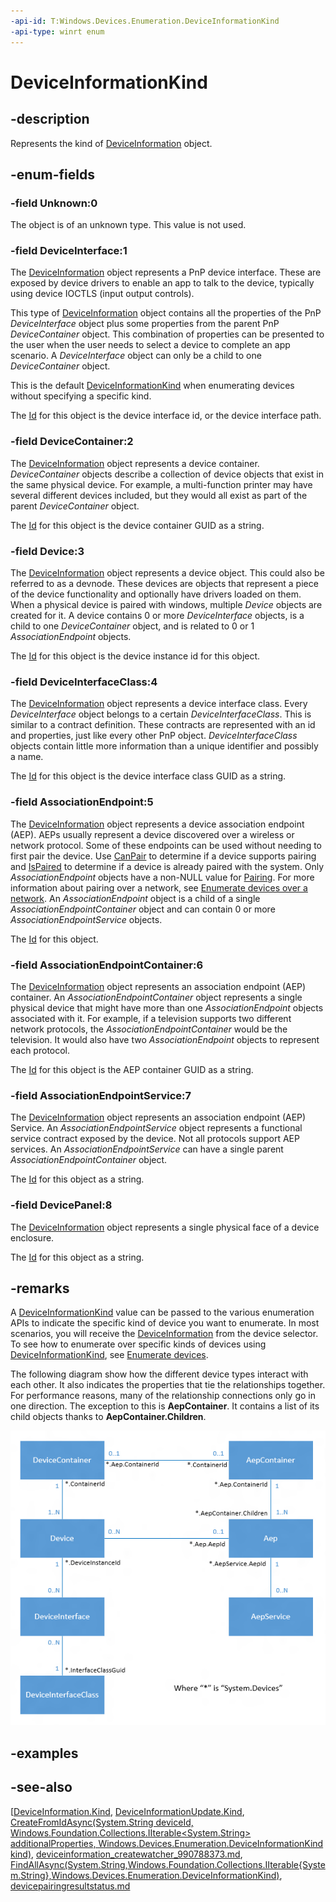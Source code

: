 ```yaml
---
-api-id: T:Windows.Devices.Enumeration.DeviceInformationKind
-api-type: winrt enum
---
```


<!-- Enumeration syntax
public enum Windows.Devices.Enumeration.DeviceInformationKind : int
-->

# DeviceInformationKind

## -description

Represents the kind of [DeviceInformation](deviceinformation.md) object.

## -enum-fields

### -field Unknown:0

The object is of an unknown type. This value is not used.

### -field DeviceInterface:1

The [DeviceInformation](deviceinformation.md) object represents a PnP device interface. These are exposed by device drivers to enable an app to talk to the device, typically using device IOCTLS (input output controls).

This type of [DeviceInformation](deviceinformation.md) object contains all the properties of the PnP *DeviceInterface* object plus some properties from the parent PnP *DeviceContainer* object. This combination of properties can be presented to the user when the user needs to select a device to complete an app scenario. A *DeviceInterface* object can only be a child to one *DeviceContainer* object.

This is the default [DeviceInformationKind](deviceinformationkind.md) when enumerating devices without specifying a specific kind.

The [Id](deviceinformation_id.md) for this object is the device interface id, or the device interface path.

### -field DeviceContainer:2

The [DeviceInformation](deviceinformation.md) object represents a device container. *DeviceContainer* objects describe a collection of device objects that exist in the same physical device. For example, a multi-function printer may have several different devices included, but they would all exist as part of the parent *DeviceContainer* object.

The [Id](deviceinformation_id.md) for this object is the device container GUID as a string.

### -field Device:3

The [DeviceInformation](deviceinformation.md) object represents a device object. This could also be referred to as a devnode. These devices are objects that represent a piece of the device functionality and optionally have drivers loaded on them. When a physical device is paired with windows, multiple *Device* objects are created for it. A device contains 0 or more *DeviceInterface* objects, is a child to one *DeviceContainer* object, and is related to 0 or 1 *AssociationEndpoint* objects.

The [Id](deviceinformation_id.md) for this object is the device instance id for this object.

### -field DeviceInterfaceClass:4

The [DeviceInformation](deviceinformation.md) object represents a device interface class. Every *DeviceInterface* object belongs to a certain *DeviceInterfaceClass*. This is similar to a contract definition. These contracts are represented with an id and properties, just like every other PnP object. *DeviceInterfaceClass* objects contain little more information than a unique identifier and possibly a name.

The [Id](deviceinformation_id.md) for this object is the device interface class GUID as a string.

### -field AssociationEndpoint:5

The [DeviceInformation](deviceinformation.md) object represents a device association endpoint (AEP). AEPs usually represent a device discovered over a wireless or network protocol. Some of these endpoints can be used without needing to first pair the device. Use [CanPair](deviceinformationpairing_canpair.md) to determine if a device supports pairing and [IsPaired](deviceinformationpairing_ispaired.md) to determine if a device is already paired with the system. Only *AssociationEndpoint* objects have a non-NULL value for [Pairing](deviceinformation_pairing.md). For more information about pairing over a network, see [Enumerate devices over a network](http://msdn.microsoft.com/library/e0b9532f-1195-4927-99be-f41565d891ad). An *AssociationEndpoint* object is a child of a single *AssociationEndpointContainer* object and can contain 0 or more *AssociationEndpointService* objects.

The [Id](deviceinformation_id.md) for this object.

### -field AssociationEndpointContainer:6

The [DeviceInformation](deviceinformation.md) object represents an association endpoint (AEP) container. An *AssociationEndpointContainer* object represents a single physical device that might have more than one *AssociationEndpoint* objects associated with it. For example, if a television supports two different network protocols, the *AssociationEndpointContainer* would be the television. It would also have two *AssociationEndpoint* objects to represent each protocol.

The [Id](deviceinformation_id.md) for this object is the AEP container GUID as a string.

### -field AssociationEndpointService:7

The [DeviceInformation](deviceinformation.md) object represents an association endpoint (AEP) Service. An *AssociationEndpointService* object represents a functional service contract exposed by the device. Not all protocols support AEP services. An *AssociationEndpointService* can have a single parent *AssociationEndpointContainer* object.

The [Id](deviceinformation_id.md) for this object as a string.

### -field DevicePanel:8

The [DeviceInformation](deviceinformation.md) object represents a single physical face of a device enclosure.

The [Id](deviceinformation_id.md) for this object as a string.

## -remarks

A [DeviceInformationKind](deviceinformationkind.md) value can be passed to the various enumeration APIs to indicate the specific kind of device you want to enumerate. In most scenarios, you will receive the [DeviceInformation](deviceinformation.md) from the device selector. To see how to enumerate over specific kinds of devices using [DeviceInformationKind](deviceinformationkind.md), see [Enumerate devices](http://msdn.microsoft.com/library/4311d293-94f0-4bbd-a22d-f007382b4db8).

The following diagram show how the different device types interact with each other. It also indicates the properties that tie the relationships together. For performance reasons, many of the relationship connections only go in one direction. The exception to this is **AepContainer**. It contains a list of its child objects thanks to **AepContainer.Children**.

<img src="images/device_type_interaction.png" alt="DeviceInformationKind relationships" />

## -examples

## -see-also

[[DeviceInformation.Kind](deviceinformation_kind.md), [DeviceInformationUpdate.Kind](deviceinformationupdate_kind.md), [CreateFromIdAsync(System.String deviceId, Windows.Foundation.Collections.IIterable<System.String> additionalProperties, Windows.Devices.Enumeration.DeviceInformationKind kind)](deviceinformation_createfromidasync_270724983.md), [deviceinformation_createwatcher_990788373.md](CreateWatcher(System.String,Windows.Foundation.Collections.IIterable{System.String},Windows.Devices.Enumeration.DeviceInformationKind)), [FindAllAsync(System.String,Windows.Foundation.Collections.IIterable{System.String},Windows.Devices.Enumeration.DeviceInformationKind)](deviceinformation_findallasync_1907805458.md), [devicepairingresultstatus.md](devicepairingresultstatus.md)
